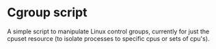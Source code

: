 # Cgroup script

A simple script to manipulate Linux control groups, currently for just the
cpuset resource (to isolate processes to specific cpus or sets of cpu's).


